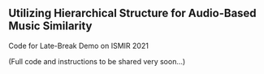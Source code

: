 ## Utilizing Hierarchical Structure for Audio-Based Music Similarity
Code for Late-Break Demo on ISMIR 2021

(Full code and instructions to be shared very soon...)

